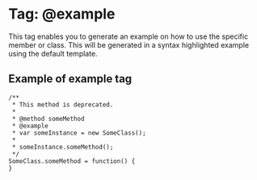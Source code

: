 # Tag: @example #

This tag enables you to generate an example on how to use the specific member or class. This will be generated in a syntax highlighted example using the default template.

## Example of example tag ##
```
/**
 * This method is deprecated. 
 *
 * @method someMethod
 * @example
 * var someInstance = new SomeClass();
 *
 * someInstance.someMethod();
 */
SomeClass.someMethod = function() {
}
```